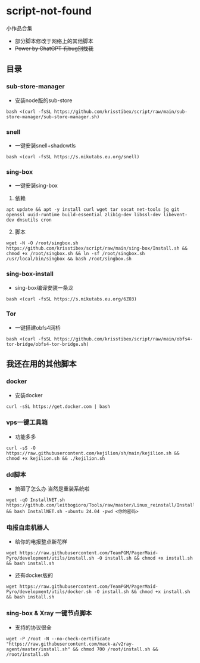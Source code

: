 # script-not-found
小作品合集

* 部分脚本修改于网络上的其他脚本
* ~~Power by ChatGPT 有bug别找我~~
## 目录

### sub-store-manager
- 安装node版的sub-store
```
bash <(curl -fsSL https://github.com/krisstibex/script/raw/main/sub-store-manager/sub-store-manager.sh)
```
### snell
- 一键安装snell+shadowtls
```
bash <(curl -fsSL https://s.mikutabs.eu.org/snell)
```
### sing-box
- 一键安装sing-box
1. 依赖
```
apt update && apt -y install curl wget tar socat net-tools jq git openssl uuid-runtime build-essential zlib1g-dev libssl-dev libevent-dev dnsutils cron
```
2. 脚本
```
wget -N -O /root/singbox.sh https://github.com/krisstibex/script/raw/main/sing-box/Install.sh && chmod +x /root/singbox.sh && ln -sf /root/singbox.sh /usr/local/bin/singbox && bash /root/singbox.sh
```
### sing-box-install
- sing-box编译安装一条龙
```
bash <(curl -fsSL https://s.mikutabs.eu.org/6ZO3)
```
### Tor
- 一键搭建obfs4网桥
```
bash <(curl -fsSL https://github.com/krisstibex/script/raw/main/obfs4-tor-bridge/obfs4-tor-bridge.sh)
```

## 我还在用的其他脚本

### docker
- 安装docker
```
curl -sSL https://get.docker.com | bash
```
### vps一键工具箱
- 功能多多
```
curl -sS -O https://raw.githubusercontent.com/kejilion/sh/main/kejilion.sh && chmod +x kejilion.sh && ./kejilion.sh
```
### dd脚本
- 搞砸了怎么办 当然是重装系统啦
```
wget -qO InstallNET.sh https://github.com/leitbogioro/Tools/raw/master/Linux_reinstall/InstallNET.sh && bash InstallNET.sh -ubuntu 24.04 -pwd <你的密码>
```
### 电报自走机器人
- 给你的电报整点新花样
```
wget https://raw.githubusercontent.com/TeamPGM/PagerMaid-Pyro/development/utils/install.sh -O install.sh && chmod +x install.sh && bash install.sh
```
- 还有docker版的
```
wget https://raw.githubusercontent.com/TeamPGM/PagerMaid-Pyro/development/utils/docker.sh -O install.sh && chmod +x install.sh && bash install.sh
```
### sing-box & Xray 一键节点脚本
- 支持的协议很全
```
wget -P /root -N --no-check-certificate "https://raw.githubusercontent.com/mack-a/v2ray-agent/master/install.sh" && chmod 700 /root/install.sh && /root/install.sh
```
